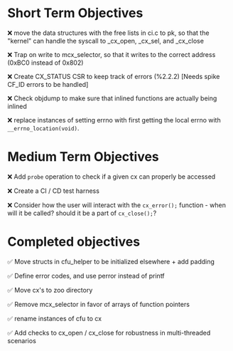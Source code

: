 # Short Term Objectives

:x: move the data structures with the free lists in ci.c to pk, so that the "kernel" can handle the syscall to _cx_open, _cx_sel, and _cx_close

:x: Trap on write to mcx_selector, so that it writes to the correct address (0xBC0 instead of 0x802)

:x: Create CX_STATUS CSR to keep track of errors (%2.2.2) [Needs spike CF_ID errors to be handled]

:x: Check objdump to make sure that inlined functions are actually being inlined

:x: replace instances of setting errno with first getting the local errno with `__errno_location(void)`.

# Medium Term Objectives

:x: Add `probe` operation to check if a given cx can properly be accessed

:x: Create a CI / CD test harness

:x: Consider how the user will interact with the `cx_error();` function - when will it be called? 
    should it be a part of `cx_close();`?

# Completed objectives

:white_check_mark: Move structs in cfu_helper to be initialized elsewhere + add padding

:white_check_mark: Define error codes, and use perror instead of printf

:white_check_mark: Move cx's to zoo directory

:white_check_mark: Remove mcx_selector in favor of arrays of function pointers

:white_check_mark: rename instances of cfu to cx

:white_check_mark: Add checks to cx_open / cx_close for robustness in multi-threaded scenarios